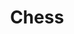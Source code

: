 ---
title: "Chess"
startDate: "January 30 2023"
endDate: "February 7 2023"
link: "https://play.unity.com/mg/other/build-4cf"
description: "yes I know it took more than a week"
---
